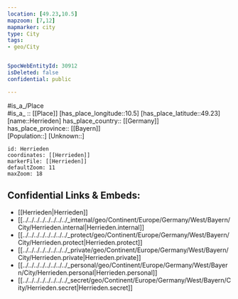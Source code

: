 ```yaml
---
location: [49.23,10.5] 
mapzoom: [7,12] 
mapmarker: city 
type: City
tags:
- geo/City


SpocWebEntityId: 30912
isDeleted: false
confidential: public

---
```

#is_a_/Place  
#is_a_ :: [[Place]] 
[has_place_longitude::10.5] 
[has_place_latitude::49.23] 
[name::Herrieden] 
has_place_country:: [[Germany]]  
has_place_province:: [[Bayern]]  
[Population::] 
[Unknown::] 


```leaflet
id: Herrieden
coordinates: [[Herrieden]] 
markerFile: [[Herrieden]] 
defaultZoom: 11 
maxZoom: 18
```


## Confidential Links & Embeds: 
- [[Herrieden|Herrieden]]  
- [[../../../../../../../../_internal/geo/Continent/Europe/Germany/West/Bayern/City/Herrieden.internal|Herrieden.internal]] 
- [[../../../../../../../../_protect/geo/Continent/Europe/Germany/West/Bayern/City/Herrieden.protect|Herrieden.protect]] 
- [[../../../../../../../../_private/geo/Continent/Europe/Germany/West/Bayern/City/Herrieden.private|Herrieden.private]] 
- [[../../../../../../../../_personal/geo/Continent/Europe/Germany/West/Bayern/City/Herrieden.personal|Herrieden.personal]] 
- [[../../../../../../../../_secret/geo/Continent/Europe/Germany/West/Bayern/City/Herrieden.secret|Herrieden.secret]] 
